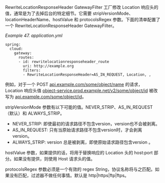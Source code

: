 RewriteLocationResponseHeader GatewayFilter 工厂修改 Location 响应头的值，通常是为了去掉后台的特定细节。它需要 stripVersionMode、locationHeaderName、hostValue 和 protocolsRegex 参数。下面的清单配置了一个 RewriteLocationResponseHeader GatewayFilter。

_Example 47. application.yml_



```plain
spring:
  cloud:
    gateway:
      routes:
      - id: rewritelocationresponseheader_route
        uri: http://example.org
        filters:
        - RewriteLocationResponseHeader=AS_IN_REQUEST, Location, ,
```



例如，对于一个 POST [api.example.com/some/object/name](https://api.example.com/some/object/name) 的请求， Location 响应头值 [object-service.prod.example.net/v2/some/object/id](https://object-service.prod.example.net/v2/some/object/id) 被改写为 [api.example.com/some/object/id](https://api.example.com/some/object/id)。

stripVersionMode 参数有以下可能的值。NEVER_STRIP、AS_IN_REQUEST（默认）和 ALWAYS_STRIP。

+ NEVER_STRIP: 即使最初的请求路径不包含version，version也不会被剥离。
+ AS_IN_REQUEST: 只有当原始请求路径不包含version时，才会剥离version。
+ ALWAYS_STRIP: version 总是被剥离，即使原始请求路径包含version 。

hostValue 参数，如果提供的话，将用于替换响应的 Location 头的 host:port 部分。如果没有提供，则使用 Host 请求头的值。

protocolsRegex 参数必须是一个有效的 regex String，协议名称将与之匹配。如果没有匹配，过滤器不做任何事情。默认是 http|https|ftp|ftps。

